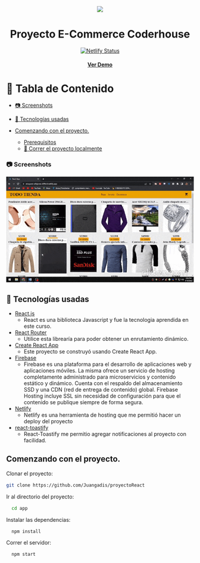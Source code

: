 <div align="center"><img src="https://res.cloudinary.com/hdsqazxtw/image/upload/v1579032128/coder-logo-white_t41xzb.png"/> 

<h1 align="center"> Proyecto E-Commerce Coderhouse </h1>

[![Netlify Status](https://api.netlify.com/api/v1/badges/7a1c7619-09fa-4ec8-92f8-ffa20cd19f39/deploy-status)](https://app.netlify.com/sites/bucolic-sunshine-01b455/deploys)

<h4>
    <a href="https://bucolic-pothos-2953d0.netlify.app/">Ver Demo</a>
</h4>

</div>

# :notebook_with_decorative_cover: Tabla de Contenido

  - [:camera: Screenshots](#camera-screenshots)

  - [:space_invader: Tecnologías usadas](#space_invader-tecnologías-usadas)

  - [Comenzando con el proyecto.](#comenzando-con-el-proyecto)
    - [Prerequisitos](#prerequisitos)
    - [:running: Correr el proyecto localmente](#running-correr-el-proyecto-localmente)

### :camera: Screenshots

<div align="center"> 
  <img src="./src/videoDemo/demo.gif" alt="Demo gif" />
</div>

## :space_invader: Tecnologías usadas

* [React.js](https://reactjs.org/)
  * React es una biblioteca Javascript y fue la tecnologia aprendida en este curso.
* [React Router](https://reactrouter.com/)
  * Utilice esta librearía para poder obtener un enrutamiento dinámico.
* [Create React App](https://create-react-app.dev/)
  * Este proyecto se construyó usando Create React App.
* [Firebase](https://firebase.google.com/)
  * Firebase es una plataforma para el desarrollo de aplicaciones web y aplicaciones móviles. La misma ofrece un servicio de hosting completamente administrado para microservicios y contenido estático y dinámico. Cuenta con el respaldo del almacenamiento SSD y una CDN (red de entrega de contenido) global. Firebase Hosting incluye SSL sin necesidad de configuración para que el contenido se publique siempre de forma segura. 
* [Netlify](https://www.netlify.com/)
  * Netlify es una herramienta de hosting que me permitió hacer un deploy del proyecto
* [react-toastify](https://www.npmjs.com/package/react-toastify)
  * React-Toastify me permitio agregar notificaciones al proyecto con facilidad.

## Comenzando con el proyecto.

Clonar el proyecto:

```bash
git clone https://github.com/Juangadis/proyectoReact
```

Ir al directorio del proyecto:

```bash
  cd app
```

Instalar las dependencias:

```bash
  npm install
```

Correr el servidor:

```bash
  npm start
```